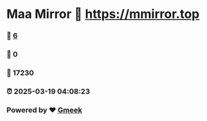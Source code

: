 # Maa Mirror :link: https://mmirror.top 
### :page_facing_up: [6](https://mmirror.top/tag.html) 
### :speech_balloon: 0 
### :hibiscus: 17230 
### :alarm_clock: 2025-03-19 04:08:23 
### Powered by :heart: [Gmeek](https://github.com/Meekdai/Gmeek)
